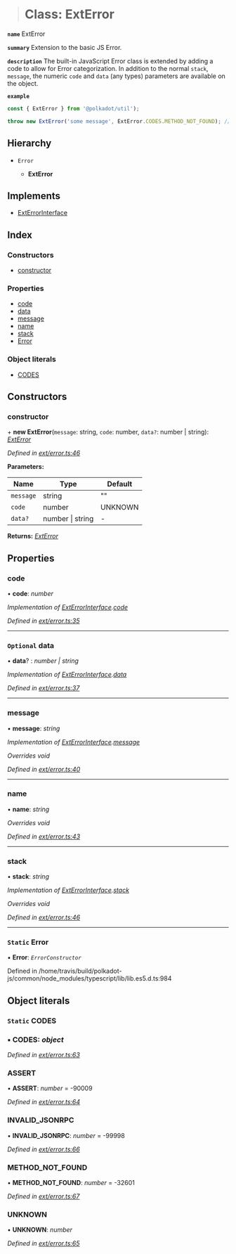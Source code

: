 > # Class: ExtError

**`name`** ExtError

**`summary`** Extension to the basic JS Error.

**`description`** 
The built-in JavaScript Error class is extended by adding a code to allow for Error categorization. In addition to the normal `stack`, `message`, the numeric `code` and `data` (any types) parameters are available on the object.

**`example`** 
<BR>

```javascript
const { ExtError } from '@polkadot/util');

throw new ExtError('some message', ExtError.CODES.METHOD_NOT_FOUND); // => error.code = -32601
```

## Hierarchy

* `Error`

  * **ExtError**

## Implements

* [ExtErrorInterface](../interfaces/_types_.exterrorinterface.md)

## Index

### Constructors

* [constructor](_ext_error_.exterror.md#constructor)

### Properties

* [code](_ext_error_.exterror.md#code)
* [data](_ext_error_.exterror.md#optional-data)
* [message](_ext_error_.exterror.md#message)
* [name](_ext_error_.exterror.md#name)
* [stack](_ext_error_.exterror.md#stack)
* [Error](_ext_error_.exterror.md#static-error)

### Object literals

* [CODES](_ext_error_.exterror.md#static-codes)

## Constructors

###  constructor

\+ **new ExtError**(`message`: string, `code`: number, `data?`: number | string): *[ExtError](_ext_error_.exterror.md)*

*Defined in [ext/error.ts:46](https://github.com/polkadot-js/common/blob/808b633/packages/util/src/ext/error.ts#L46)*

**Parameters:**

Name | Type | Default |
------ | ------ | ------ |
`message` | string | "" |
`code` | number |  UNKNOWN |
`data?` | number \| string | - |

**Returns:** *[ExtError](_ext_error_.exterror.md)*

## Properties

###  code

• **code**: *number*

*Implementation of [ExtErrorInterface](../interfaces/_types_.exterrorinterface.md).[code](../interfaces/_types_.exterrorinterface.md#code)*

*Defined in [ext/error.ts:35](https://github.com/polkadot-js/common/blob/808b633/packages/util/src/ext/error.ts#L35)*

___

### `Optional` data

• **data**? : *number | string*

*Implementation of [ExtErrorInterface](../interfaces/_types_.exterrorinterface.md).[data](../interfaces/_types_.exterrorinterface.md#optional-data)*

*Defined in [ext/error.ts:37](https://github.com/polkadot-js/common/blob/808b633/packages/util/src/ext/error.ts#L37)*

___

###  message

• **message**: *string*

*Implementation of [ExtErrorInterface](../interfaces/_types_.exterrorinterface.md).[message](../interfaces/_types_.exterrorinterface.md#message)*

*Overrides void*

*Defined in [ext/error.ts:40](https://github.com/polkadot-js/common/blob/808b633/packages/util/src/ext/error.ts#L40)*

___

###  name

• **name**: *string*

*Overrides void*

*Defined in [ext/error.ts:43](https://github.com/polkadot-js/common/blob/808b633/packages/util/src/ext/error.ts#L43)*

___

###  stack

• **stack**: *string*

*Implementation of [ExtErrorInterface](../interfaces/_types_.exterrorinterface.md).[stack](../interfaces/_types_.exterrorinterface.md#stack)*

*Overrides void*

*Defined in [ext/error.ts:46](https://github.com/polkadot-js/common/blob/808b633/packages/util/src/ext/error.ts#L46)*

___

### `Static` Error

▪ **Error**: *`ErrorConstructor`*

Defined in /home/travis/build/polkadot-js/common/node_modules/typescript/lib/lib.es5.d.ts:984

## Object literals

### `Static` CODES

### ▪ **CODES**: *object*

*Defined in [ext/error.ts:63](https://github.com/polkadot-js/common/blob/808b633/packages/util/src/ext/error.ts#L63)*

###  ASSERT

• **ASSERT**: *number* =  -90009

*Defined in [ext/error.ts:64](https://github.com/polkadot-js/common/blob/808b633/packages/util/src/ext/error.ts#L64)*

###  INVALID_JSONRPC

• **INVALID_JSONRPC**: *number* =  -99998

*Defined in [ext/error.ts:66](https://github.com/polkadot-js/common/blob/808b633/packages/util/src/ext/error.ts#L66)*

###  METHOD_NOT_FOUND

• **METHOD_NOT_FOUND**: *number* =  -32601

*Defined in [ext/error.ts:67](https://github.com/polkadot-js/common/blob/808b633/packages/util/src/ext/error.ts#L67)*

###  UNKNOWN

• **UNKNOWN**: *number*

*Defined in [ext/error.ts:65](https://github.com/polkadot-js/common/blob/808b633/packages/util/src/ext/error.ts#L65)*